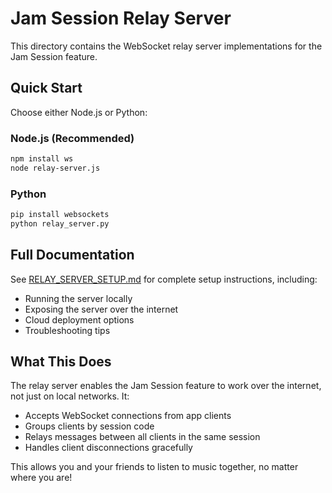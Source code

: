 # Jam Session Relay Server

This directory contains the WebSocket relay server implementations for the Jam Session feature.

## Quick Start

Choose either Node.js or Python:

### Node.js (Recommended)
```bash
npm install ws
node relay-server.js
```

### Python
```bash
pip install websockets
python relay_server.py
```

## Full Documentation

See [RELAY_SERVER_SETUP.md](RELAY_SERVER_SETUP.md) for complete setup instructions, including:
- Running the server locally
- Exposing the server over the internet
- Cloud deployment options
- Troubleshooting tips

## What This Does

The relay server enables the Jam Session feature to work over the internet, not just on local networks. It:
- Accepts WebSocket connections from app clients
- Groups clients by session code
- Relays messages between all clients in the same session
- Handles client disconnections gracefully

This allows you and your friends to listen to music together, no matter where you are!
